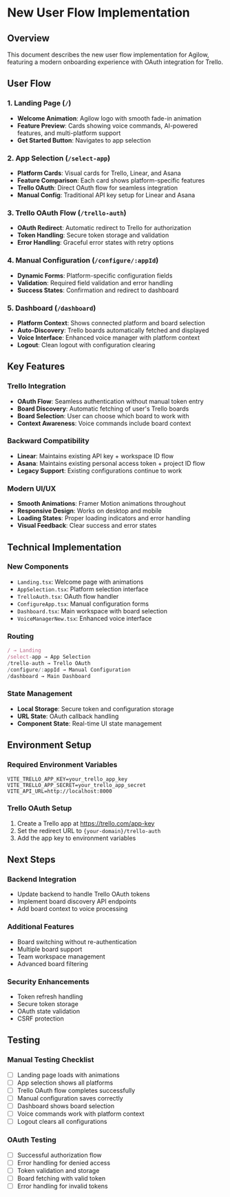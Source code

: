 # New User Flow Implementation

## Overview
This document describes the new user flow implementation for Agilow, featuring a modern onboarding experience with OAuth integration for Trello.

## User Flow

### 1. Landing Page (`/`)
- **Welcome Animation**: Agilow logo with smooth fade-in animation
- **Feature Preview**: Cards showing voice commands, AI-powered features, and multi-platform support
- **Get Started Button**: Navigates to app selection

### 2. App Selection (`/select-app`)
- **Platform Cards**: Visual cards for Trello, Linear, and Asana
- **Feature Comparison**: Each card shows platform-specific features
- **Trello OAuth**: Direct OAuth flow for seamless integration
- **Manual Config**: Traditional API key setup for Linear and Asana

### 3. Trello OAuth Flow (`/trello-auth`)
- **OAuth Redirect**: Automatic redirect to Trello for authorization
- **Token Handling**: Secure token storage and validation
- **Error Handling**: Graceful error states with retry options

### 4. Manual Configuration (`/configure/:appId`)
- **Dynamic Forms**: Platform-specific configuration fields
- **Validation**: Required field validation and error handling
- **Success States**: Confirmation and redirect to dashboard

### 5. Dashboard (`/dashboard`)
- **Platform Context**: Shows connected platform and board selection
- **Auto-Discovery**: Trello boards automatically fetched and displayed
- **Voice Interface**: Enhanced voice manager with platform context
- **Logout**: Clean logout with configuration clearing

## Key Features

### Trello Integration
- **OAuth Flow**: Seamless authentication without manual token entry
- **Board Discovery**: Automatic fetching of user's Trello boards
- **Board Selection**: User can choose which board to work with
- **Context Awareness**: Voice commands include board context

### Backward Compatibility
- **Linear**: Maintains existing API key + workspace ID flow
- **Asana**: Maintains existing personal access token + project ID flow
- **Legacy Support**: Existing configurations continue to work

### Modern UI/UX
- **Smooth Animations**: Framer Motion animations throughout
- **Responsive Design**: Works on desktop and mobile
- **Loading States**: Proper loading indicators and error handling
- **Visual Feedback**: Clear success and error states

## Technical Implementation

### New Components
- `Landing.tsx`: Welcome page with animations
- `AppSelection.tsx`: Platform selection interface
- `TrelloAuth.tsx`: OAuth flow handler
- `ConfigureApp.tsx`: Manual configuration forms
- `Dashboard.tsx`: Main workspace with board selection
- `VoiceManagerNew.tsx`: Enhanced voice interface

### Routing
```typescript
/ → Landing
/select-app → App Selection
/trello-auth → Trello OAuth
/configure/:appId → Manual Configuration
/dashboard → Main Dashboard
```

### State Management
- **Local Storage**: Secure token and configuration storage
- **URL State**: OAuth callback handling
- **Component State**: Real-time UI state management

## Environment Setup

### Required Environment Variables
```env
VITE_TRELLO_APP_KEY=your_trello_app_key
VITE_TRELLO_APP_SECRET=your_trello_app_secret
VITE_API_URL=http://localhost:8000
```

### Trello OAuth Setup
1. Create a Trello app at https://trello.com/app-key
2. Set the redirect URL to `{your-domain}/trello-auth`
3. Add the app key to environment variables

## Next Steps

### Backend Integration
- Update backend to handle Trello OAuth tokens
- Implement board discovery API endpoints
- Add board context to voice processing

### Additional Features
- Board switching without re-authentication
- Multiple board support
- Team workspace management
- Advanced board filtering

### Security Enhancements
- Token refresh handling
- Secure token storage
- OAuth state validation
- CSRF protection

## Testing

### Manual Testing Checklist
- [ ] Landing page loads with animations
- [ ] App selection shows all platforms
- [ ] Trello OAuth flow completes successfully
- [ ] Manual configuration saves correctly
- [ ] Dashboard shows board selection
- [ ] Voice commands work with platform context
- [ ] Logout clears all configurations

### OAuth Testing
- [ ] Successful authorization flow
- [ ] Error handling for denied access
- [ ] Token validation and storage
- [ ] Board fetching with valid token
- [ ] Error handling for invalid tokens 